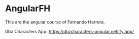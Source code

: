# AngularFH

This are the angular course of Fernando Herrera.

Dbz Characters App: https://dbzcharacters-angular.netlify.app/
